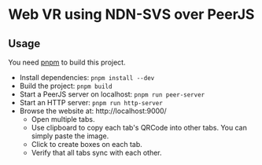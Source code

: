 # Web VR using NDN-SVS over PeerJS

## Usage

You need [pnpm](https://pnpm.io/installation) to build this project.

- Install dependencies: `pnpm install --dev`
- Build the project: `pnpm build`
- Start a PeerJS server on localhost: `pnpm run peer-server`
- Start an HTTP server: `pnpm run http-server`
- Browse the website at: http://localhost:9000/
  - Open multiple tabs.
  - Use clipboard to copy each tab's QRCode into other tabs. You can simply paste the image.
  - Click to create boxes on each tab.
  - Verify that all tabs sync with each other.
